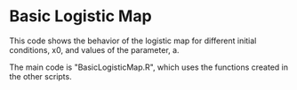 # Basic Logistic Map

This code shows the behavior of the logistic map for different initial conditions, x0, and values of the parameter, a.

The main code is "BasicLogisticMap.R", which uses the functions created in the other scripts.
